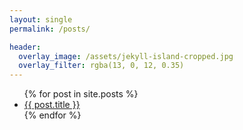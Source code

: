 ```yaml
---
layout: single
permalink: /posts/

header:
  overlay_image: /assets/jekyll-island-cropped.jpg
  overlay_filter: rgba(13, 0, 12, 0.35)
---
```



<ul>
  {% for post in site.posts %}
    <li>
      <a href="{{ post.url }}">{{ post.title }}</a>
    </li>
  {% endfor %}
</ul>